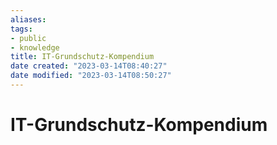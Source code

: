 ```yaml
---
aliases: 
tags:
- public
- knowledge
title: IT-Grundschutz-Kompendium
date created: "2023-03-14T08:40:27"
date modified: "2023-03-14T08:50:27"
---
```


# IT-Grundschutz-Kompendium
